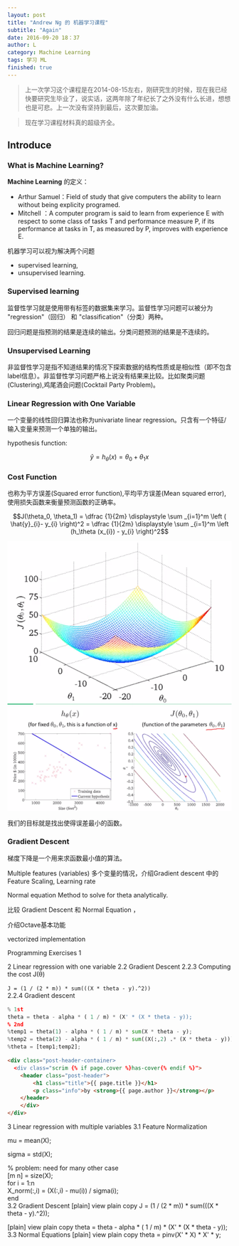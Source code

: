 ```yaml
---
layout: post
title: "Andrew Ng 的 机器学习课程"
subtitle: "Again"
date: 2016-09-20 18：37
author: L
category: Machine Learning
tags: 学习 ML
finished: true
---
```


> 上一次学习这个课程是在2014-08-15左右，刚研究生的时候，现在我已经快要研究生毕业了，说实话，这两年除了年纪长了之外没有什么长进，想想也是可悲。上一次没有坚持到最后，这次要加油。

> 现在学习课程材料真的超级齐全。

## Introduce
### What is Machine Learning?

__Machine Learning__ 的定义：

  - Arthur Samuel：Field of study that give computers the ability to learn without being explicity programed.
  - Mitchell ：A computer program is said to learn from experience E with respect to some class of tasks T and performance measure P, if its performance at tasks in T, as measured by P, improves with experience E.

机器学习可以视为解决两个问题

  - supervised learning,
  - unsupervised learning.

### Supervised learning

监督性学习就是使用带有标签的数据集来学习。监督性学习问题可以被分为 "regression"（回归） 和 "classification"（分类）两种。

回归问题是指预测的结果是连续的输出。分类问题预测的结果是不连续的。

### Unsupervised Learning

非监督性学习是指不知道结果的情况下探索数据的结构性质或是相似性（即不包含label信息）。非监督性学习问题严格上说没有结果来比较。比如聚类问题(Clustering),鸡尾酒会问题(Cocktail Party Problem)。

### Linear Regression with One Variable

一个变量的线性回归算法也称为univariate linear regression。只含有一个特征/输入变量来预测一个单独的输出。

hypothesis function:

$$\hat{y} = h_\theta(x) = \theta_0 + \theta_1 x$$

### Cost Function

也称为平方误差(Squared error function),平均平方误差(Mean squared error),使用损失函数来衡量预测函数的正确率。

$$J(\theta_0, \theta_1) = \dfrac {1}{2m} \displaystyle \sum _{i=1}^m \left ( \hat{y}_{i}- y_{i} \right)^2  = \dfrac {1}{2m} \displaystyle \sum _{i=1}^m \left (h_\theta (x_{i}) - y_{i} \right)^2$$

![Cost Function](/img/blog/20160920/1.png)
![Cost Function](/img/blog/20160920/2.png)

我们的目标就是找出使得误差最小的函数。

### Gradient Descent

梯度下降是一个用来求函数最小值的算法。

Multiple features (variables)
        多个变量的情况，介绍Gradient descent 中的 Feature Scaling, Learning rate

Normal equation
        Method to solve for theta analytically.

比较 Gradient Descent 和 Normal Equation ，

介绍Octave基本功能

vectorized implementation



Programming Exercises 1

2 Linear regression with one variable
2.2 Gradient Descent
2.2.3 Computing the cost J(θ)

`J = (1 / (2 * m)) * sum(((X * theta - y).^2))`  
2.2.4 Gradient descent

~~~python
% 1st  
theta = theta - alpha * ( 1 / m) * (X' * (X * theta - y));  
% 2nd  
%temp1 = theta(1) - alpha * ( 1 / m) * sum(X * theta - y);  
%temp2 = theta(2) - alpha * ( 1 / m) * sum((X(:,2) .* (X * theta - y)));  
%theta = [temp1;temp2];  
~~~

~~~html
<div class="post-header-container>
  <div class="scrim {% if page.cover %}has-cover{% endif %}">
    <header class="post-header">
        <h1 class="title">{{ page.title }}</h1>
        <p class="info">by <strong>{{ page.author }}</strong></p>
    </header>
    </div>
</div>
~~~

3 Linear regression with multiple variables
3.1 Feature Normalization


mu = mean(X);  

sigma = std(X);  

% problem: need for many other case  
[m n] = size(X);  
for i = 1:n  
    X_norm(:,i) = (X(:,i) - mu(i)) / sigma(i);  
end  
3.2 Gradient Descent
[plain] view plain copy
J = (1 / (2 * m)) * sum(((X * theta - y).^2));  

[plain] view plain copy
theta = theta - alpha * ( 1 / m) * (X' * (X * theta - y));  
3.3 Normal Equations
[plain] view plain copy
theta = pinv(X' * X) * X' * y;  
